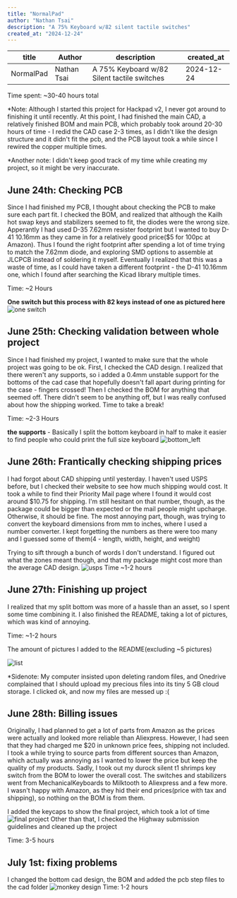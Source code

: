 ```yaml
---
title: "NormalPad"
author: "Nathan Tsai"
description: "A 75% Keyboard w/82 silent tactile switches"
created_at: "2024-12-24"
---
```


| title | Author | description | created_at |
|--|--|--|--|
| NormalPad | Nathan Tsai | A 75% Keyboard w/82 Silent tactile switches | 2024-12-24|

Time spent: ~30-40 hours total

*Note: Although I started this project for Hackpad v2, I never got around to finishing it until recently. At this point, I had finished the main CAD, a relatively finished BOM and main PCB, which probably took around 20-30 hours of time - I redid the CAD case 2-3 times, as I didn't like the design structure and it didn't fit the pcb, and the PCB layout took a while since I rewired the copper multiple times. 

*Another note: I didn't keep good track of my time while creating my project, so it might be very inaccurate.

## June 24th: Checking PCB
Since I had finished my PCB, I thought about checking the PCB to make sure each part fit. I checked the BOM, and realized that although the Kailh hot swap keys and stabilizers seemed to fit, the diodes were the wrong size. Apperantly I had used D-35 7.62mm resister footprint but I wanted to buy D-41 10.16mm as they came in for a relatively good price($5 for 100pc at Amazon). Thus I found the right footprint after spending a lot of time trying to match the 7.62mm diode, and exploring SMD options to assemble at JLCPCB instead of soldering it myself. Eventually I realized that this was a waste of time, as I could have taken a different footprint - the D-41 10.16mm one, which I found after searching the Kicad library multiple times. 

Time: ~2 Hours

<b>One switch but this process with 82 keys instead of one as pictured here</b>
![one switch](./src/one_switch.png)

## June 25th: Checking validation between whole project
Since I had finished my project, I wanted to make sure that the whole project was going to be ok. First, I checked the CAD design. I realized that there weren't any supports, so i added a 0.4mm unstable support for the bottoms of the cad case that hopefully doesn't fall apart during printing for the case - fingers crossed! Then I checked the BOM for anything that seemed off. There didn't seem to be anything off, but I was really confused about how the shipping worked. Time to take a break!

Time: ~2-3 Hours

<b>the supports</b> - Basically I split the bottom keyboard in half to make it easier to find people who could print the full size keyboard
![bottom_left](./src/support.png)

## June 26th: Frantically checking shipping prices
I had forgot about CAD shipping until yesterday. I haven't used USPS before, but I checked their website to see how much shipping would cost. It took a while to find their Priority Mail page where I found it would cost around $10.75 for shipping. I'm still hesitant on that number, though, as the package could be bigger than expected or the mail people might upcharge. Otherwise, it should be fine. The most annoying part, though, was trying to convert the keyboard dimensions from mm to inches, where I used a number converter. I kept forgetting the numbers as there were too many and I guessed some of them(4 - length, width, height, and weight)

Trying to sift through a bunch of words I don't understand. I figured out what the zones meant though, and that my package might cost more than the average CAD design.
![usps](./src/usps.png)
Time ~1-2 hours

## June 27th: Finishing up project
I realized that my split bottom was more of a hassle than an asset, so I spent some time combining it. I also finished the README, taking a lot of pictures, which was kind of annoying.

Time: ~1-2 hours

The amount of pictures I added to the README(excluding ~5 pictures)

![list](./src/list.png)

*Sidenote: My computer insisted upon deleting random files, and Onedrive complained that I should upload my precious files into its tiny 5 GB cloud storage. I clicked ok, and now my files are messed up :(

## June 28th: Billing issues
Originally, I had planned to get a lot of parts from Amazon as the prices were actually and looked more reliable than Aliexpress. However, I had seen that they had charged me $20 in unknown price fees, shipping not included. I took a while trying to source parts from different sources than Amazon, which actually was annoying as I wanted to lower the price but keep the quality of my products. Sadly, I took out my durock silent t1 shrimps key switch from the BOM to lower the overall cost. The switches and stabilizers went from MechanicalKeyboards to Milktooth to Aliexpress and a few more. I wasn't happy with Amazon, as they hid their end prices(price with tax and shipping), so nothing on the BOM is from them. 

I added the keycaps to show the final project, which took a lot of time
![final project](./src/assembled_top.png)
Other than that, I checked the Highway submission guidelines and cleaned up the project

Time: 3-5 hours

## July 1st: fixing problems
I changed the bottom cad design, the BOM and added the pcb step files to the cad folder
![monkey design](./src/back_design.png)
Time: 1-2 hours